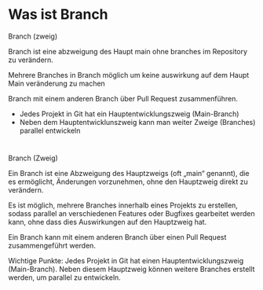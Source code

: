 # Was ist Branch


Branch (zweig)

Branch ist eine abzweigung des Haupt main ohne branches im Repository zu verändern.

Mehrere Branches in Branch möglich um keine auswirkung auf dem Haupt Main veränderung zu machen

Branch mit einem anderen Branch über Pull Request zusammenführen.


- Jedes Projekt in Git hat ein Hauptentwicklungszweig (Main-Branch)
- Neben dem Hauptentwicklunszweig kann man weiter Zweige (Branches) parallel entwickeln
# 


Branch (Zweig)

Ein Branch ist eine Abzweigung des Hauptzweigs (oft „main“ genannt), die es ermöglicht, Änderungen vorzunehmen, ohne den Hauptzweig direkt zu verändern.

Es ist möglich, mehrere Branches innerhalb eines Projekts zu erstellen, sodass parallel an verschiedenen Features oder Bugfixes gearbeitet werden kann, ohne dass dies Auswirkungen auf den Hauptzweig hat.

Ein Branch kann mit einem anderen Branch über einen Pull Request zusammengeführt werden.

Wichtige Punkte:
Jedes Projekt in Git hat einen Hauptentwicklungszweig (Main-Branch).
Neben diesem Hauptzweig können weitere Branches erstellt werden, um parallel zu entwickeln.


